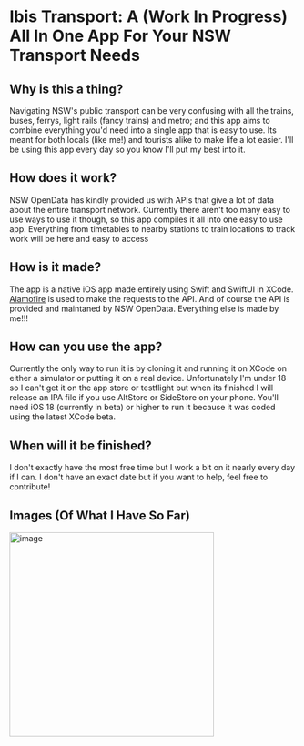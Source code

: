 # Ibis Transport: A (Work In Progress) All In One App For Your NSW Transport Needs

## Why is this a thing?
Navigating NSW's public transport can be very confusing with all the trains, buses, ferrys, light rails (fancy trains) and metro; and this app aims to combine everything you'd need into a single app that is easy to use. Its meant for both locals (like me!) and tourists alike to make life a lot easier. I'll be using this app every day so you know I'll put my best into it.

## How does it work?
NSW OpenData has kindly provided us with APIs that give a lot of data about the entire transport network. Currently there aren't too many easy to use ways to use it though, so this app compiles it all into one easy to use app. Everything from timetables to nearby stations to train locations to track work will be here and easy to access

## How is it made?
The app is a native iOS app made entirely using Swift and SwiftUI in XCode. [Alamofire]([url](https://github.com/Alamofire/Alamofire)) is used to make the requests to the API. And of course the API is provided and maintaned by NSW OpenData. Everything else is made by me!!!

## How can you use the app?
Currently the only way to run it is by cloning it and running it on XCode on either a simulator or putting it on a real device. Unfortunately I'm under 18 so I can't get it on the app store or testflight but when its finished I will release an IPA file if you use AltStore or SideStore on your phone. You'll need iOS 18 (currently in beta) or higher to run it because it was coded using the latest XCode beta.

## When will it be finished?
I don't exactly have the most free time but I work a bit on it nearly every day if I can. I don't have an exact date but if you want to help, feel free to contribute!

## Images (Of What I Have So Far)
<img width="359" alt="image" src="https://github.com/user-attachments/assets/f057b216-a0df-4acb-b0e4-7614180e7f7a">
